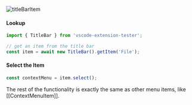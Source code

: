 ![titleBarItem](https://user-images.githubusercontent.com/4181232/56654111-918ffd00-668f-11e9-82a0-0e1cc2db2ad7.png)

#### Lookup
```typescript
import { TitleBar } from 'vscode-extension-tester';

// get an item from the title bar
const item = await new TitleBar().getItem('File');
```

#### Select the Item
```typescript
const contextMenu = item.select();
```

The rest of the functionality is exactly the same as other menu items, like [[ContextMenuItem]].